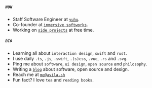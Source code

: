 ##### `NOW`

- Staff Software Engineer at [`yuhu`](https://yuhu.mx).
- Co-founder at [`inmersive softworks`](https://github.com/inmersive).
- Working on [`side projects`](https://github.com/migueravila?tab=repositories) at free time.

##### `BIO`
- Learning all about `interaction design`, `swift` and `rust`.
- I use daily `.ts`, `.js`, `.swift`, `.(s)css`, `.vue`, `.rs` and `.svg`.
- Ping me about `software`, `ui design`, `open source` and `philosophy`.
- Writing a [`blog`](https://medium.com/@migueravila) about software, open source and design.
- Reach me at [`me@avila.sh`](mailto:me@avila.sh)
- Fun fact? I love `tea` and `reading books`.
